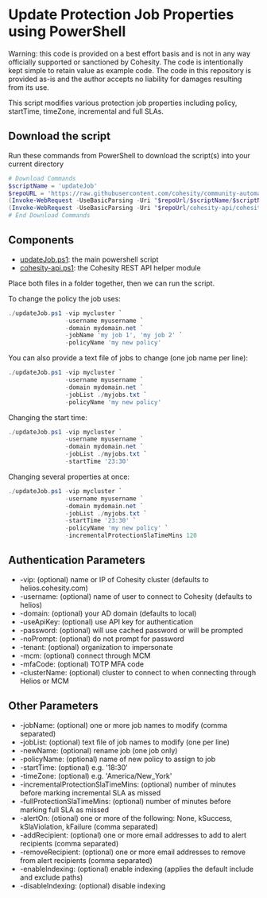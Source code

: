 # Update Protection Job Properties using PowerShell

Warning: this code is provided on a best effort basis and is not in any way officially supported or sanctioned by Cohesity. The code is intentionally kept simple to retain value as example code. The code in this repository is provided as-is and the author accepts no liability for damages resulting from its use.

This script modifies various protection job properties including policy, startTime, timeZone, incremental and full SLAs.

## Download the script

Run these commands from PowerShell to download the script(s) into your current directory

```powershell
# Download Commands
$scriptName = 'updateJob'
$repoURL = 'https://raw.githubusercontent.com/cohesity/community-automation-samples/main/powershell'
(Invoke-WebRequest -UseBasicParsing -Uri "$repoUrl/$scriptName/$scriptName.ps1").content | Out-File "$scriptName.ps1"; (Get-Content "$scriptName.ps1") | Set-Content "$scriptName.ps1"
(Invoke-WebRequest -UseBasicParsing -Uri "$repoUrl/cohesity-api/cohesity-api.ps1").content | Out-File cohesity-api.ps1; (Get-Content cohesity-api.ps1) | Set-Content cohesity-api.ps1
# End Download Commands
```

## Components

* [updateJob.ps1](https://raw.githubusercontent.com/cohesity/community-automation-samples/main/powershell/updateJob/updateJob.ps1): the main powershell script
* [cohesity-api.ps1](https://raw.githubusercontent.com/cohesity/community-automation-samples/main/powershell/cohesity-api/cohesity-api.ps1): the Cohesity REST API helper module

Place both files in a folder together, then we can run the script.

To change the policy the job uses:

```powershell
./updateJob.ps1 -vip mycluster `
                -username myusername `
                -domain mydomain.net `
                -jobName 'my job 1', 'my job 2' `
                -policyName 'my new policy'
```

You can also provide a text file of jobs to change (one job name per line):

```powershell
./updateJob.ps1 -vip mycluster `
                -username myusername `
                -domain mydomain.net `
                -jobList ./myjobs.txt `
                -policyName 'my new policy'
```

Changing the start time:

```powershell
./updateJob.ps1 -vip mycluster `
                -username myusername `
                -domain mydomain.net `
                -jobList ./myjobs.txt `
                -startTime '23:30'
```

Changing several properties at once:

```powershell
./updateJob.ps1 -vip mycluster `
                -username myusername `
                -domain mydomain.net `
                -jobList ./myjobs.txt `
                -startTime '23:30' `
                -policyName 'my new policy' `
                -incrementalProtectionSlaTimeMins 120

```

## Authentication Parameters

* -vip: (optional) name or IP of Cohesity cluster (defaults to helios.cohesity.com)
* -username: (optional) name of user to connect to Cohesity (defaults to helios)
* -domain: (optional) your AD domain (defaults to local)
* -useApiKey: (optional) use API key for authentication
* -password: (optional) will use cached password or will be prompted
* -noPrompt: (optional) do not prompt for password
* -tenant: (optional) organization to impersonate
* -mcm: (optional) connect through MCM
* -mfaCode: (optional) TOTP MFA code
* -clusterName: (optional) cluster to connect to when connecting through Helios or MCM

## Other Parameters

* -jobName: (optional) one or more job names to modify (comma separated)
* -jobList: (optional) text file of job names to modify (one per line)
* -newName: (optional) rename job (one job only)
* -policyName: (optional) name of new policy to assign to job
* -startTime: (optional) e.g. '18:30'
* -timeZone: (optional) e.g. 'America/New_York'
* -incrementalProtectionSlaTimeMins: (optional) number of minutes before marking incremental SLA as missed
* -fullProtectionSlaTimeMins: (optional) number of minutes before marking full SLA as missed
* -alertOn: (otional) one or more of the following: None, kSuccess, kSlaViolation, kFailure (comma separated)
* -addRecipient: (optional) one or more email addresses to add to alert recipients (comma separated)
* -removeRecipient: (optional) one or more email addresses to remove from alert recipients (comma separated)
* -enableIndexing: (optional) enable indexing (applies the default include and exclude paths)
* -disableIndexing: (optional) disable indexing
